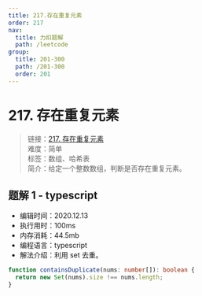 ```yaml
---
title: 217.存在重复元素
order: 217
nav:
  title: 力扣题解
  path: /leetcode
group:
  title: 201-300
  path: /201-300
  order: 201
---
```


# 217. 存在重复元素

> 链接：[217. 存在重复元素](https://leetcode-cn.com/problems/contains-duplicate/)  
> 难度：简单  
> 标签：数组、哈希表  
> 简介：给定一个整数数组，判断是否存在重复元素。

## 题解 1 - typescript

- 编辑时间：2020.12.13
- 执行用时：100ms
- 内存消耗：44.5mb
- 编程语言：typescript
- 解法介绍：利用 set 去重。

```typescript
function containsDuplicate(nums: number[]): boolean {
  return new Set(nums).size !== nums.length;
}
```
